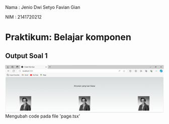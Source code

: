 Nama    : Jenio Dwi Setyo Favian Gian

NIM     : 2141720212

# Praktikum: Belajar komponen
## Output Soal 1
![Screenshoot](docs/soal1.png) 
Mengubah code pada file 'page.tsx'

